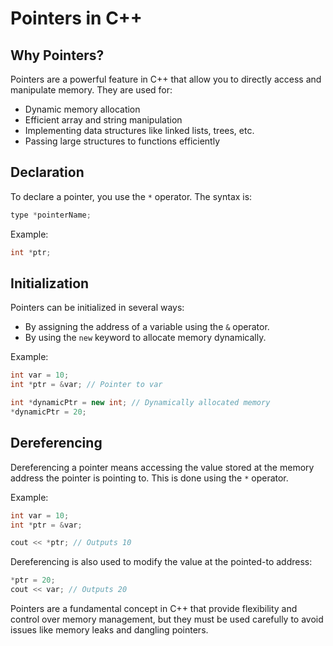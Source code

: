 # Pointers in C++

## Why Pointers?
Pointers are a powerful feature in C++ that allow you to directly access and manipulate memory. They are used for:
- Dynamic memory allocation
- Efficient array and string manipulation
- Implementing data structures like linked lists, trees, etc.
- Passing large structures to functions efficiently

## Declaration
To declare a pointer, you use the `*` operator. The syntax is:
```cpp
type *pointerName;
```
Example:
```cpp
int *ptr;
```

## Initialization
Pointers can be initialized in several ways:
- By assigning the address of a variable using the `&` operator.
- By using the `new` keyword to allocate memory dynamically.

Example:
```cpp
int var = 10;
int *ptr = &var; // Pointer to var

int *dynamicPtr = new int; // Dynamically allocated memory
*dynamicPtr = 20;
```

## Dereferencing
Dereferencing a pointer means accessing the value stored at the memory address the pointer is pointing to. This is done using the `*` operator.

Example:
```cpp
int var = 10;
int *ptr = &var;

cout << *ptr; // Outputs 10
```

Dereferencing is also used to modify the value at the pointed-to address:
```cpp
*ptr = 20;
cout << var; // Outputs 20
```

Pointers are a fundamental concept in C++ that provide flexibility and control over memory management, but they must be used carefully to avoid issues like memory leaks and dangling pointers.
